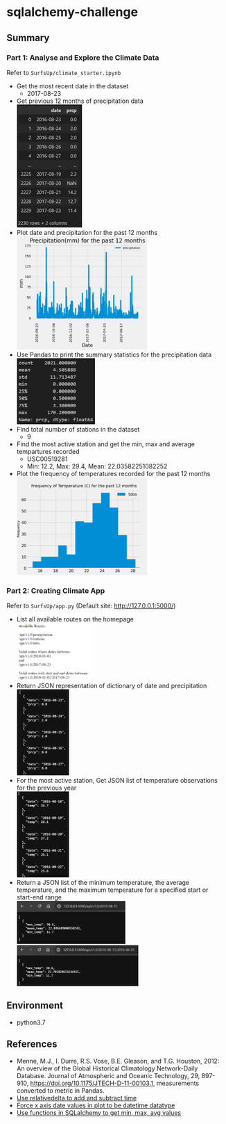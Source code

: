 # sqlalchemy-challenge

## Summary

### Part 1: Analyse and Explore the Climate Data

Refer to `SurfsUp/climate_starter.ipynb`

* Get the most recent date in the dataset
  * 2017-08-23
* Get previous 12 months of precipitation data  
  <img src="SurfsUp/Images/precip_12mth_prior_tbl.png" alt="Frequency of temperature (C) recorded for the past 12 months" width="150">
* Plot date and precipitation for the past 12 months  
  <img src="SurfsUp/Images/precip_past_12mth.png" alt="Precipitation (mm) for past 12 months" width="300">
* Use Pandas to print the summary statistics for the precipitation data  
  <img src="SurfsUp/Images/precip_smy_stats.png" alt="Precipitation (mm) for past 12 months" width="180">
* Find total number of stations in the dataset
  * 9
* Find the most active station and get the min, max and average tempartures recorded
  * USC00519281
  * Min: 12.2, Max: 29.4, Mean: 22.03582251082252
* Plot the frequency of temperatures recorded for the past 12 months  
  <img src="SurfsUp/Images/freq_temp_recorded.png" alt="Frequency of temperature (C) recorded for the past 12 months" width="300">

### Part 2: Creating Climate App

Refer to `SurfsUp/app.py`
(Default site: <http://127.0.0.1:5000/>)

* List all available routes on the homepage  
  <img src="SurfsUp/Images/app_homepage.png" alt="Frequency of temperature (C) recorded for the past 12 months" width="170">
* Return JSON representation of dictionary of date and precipitation  
  <img src="SurfsUp/Images/app_precip_dict.png" alt="Frequency of temperature (C) recorded for the past 12 months" width="120">
* For the most active station, Get JSON list of temperature observations for the previous year  
  <img src="SurfsUp/Images/app_active_station.png" alt="Frequency of temperature (C) recorded for the past 12 months" width="120">
* Return a JSON list of the minimum temperature, the average temperature, and the maximum temperature for a specified start or start-end range  
  <img src="SurfsUp/Images/app_startdate.png" alt="Frequency of temperature (C) recorded for the past 12 months" width="250">  
  <img src="SurfsUp/Images/app_startdate_enddate.png" alt="Frequency of temperature (C) recorded for the past 12 months" width="280">

## Environment

* python3.7

## References

* Menne, M.J., I. Durre, R.S. Vose, B.E. Gleason, and T.G. Houston, 2012: An overview of the Global Historical Climatology Network-Daily Database. Journal of Atmospheric and Oceanic Technology, 29, 897-910, <https://doi.org/10.1175/JTECH-D-11-00103.1>, measurements converted to metric in Pandas.
* [Use relativedelta to add and subtract time](https://www.geeksforgeeks.org/how-to-add-and-subtract-days-using-datetime-in-python/)
* [Force x axis date values in plot to be datetime datatype](https://stackoverflow.com/questions/26358200/xticks-by-pandas-plot-rename-with-the-string)
* [Use functions in SQLalchemy to get min, max, avg values](https://stackoverflow.com/questions/7133007/sqlalchemy-get-max-min-avg-values-from-a-table)
